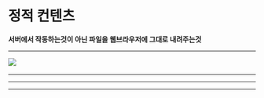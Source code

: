 # 정적 컨텐츠

**서버에서 작동하는것이 아닌 파일을 웹브라우저에 그대로 내려주는것**

****

![](<../../.gitbook/assets/스크린샷 2022-05-16 오후 9.07.17.png>)

****

****

****



